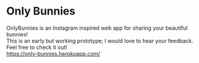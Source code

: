 # Only Bunnies
OnlyBunnies is an Instagram inspired web app for sharing your beautiful bunnies! <br />
This is an early but working prototype; I would love to hear your feedback. <br />
Feel free to check it out! <br />
https://only-bunnies.herokuapp.com/